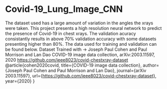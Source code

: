 # Covid-19_Lung_Image_CNN
The dataset used has a large amount of variation in the angles the xrays were taken. This project presents a high resolution neural network to predict the presence of Covid-19 in chest xrays. The validation acuracy consistantly results in above 70% validation accuracy with some datasets presenting higher than 80%.
The data used for training and validation can be found below.
Dataset Trained with ->
Joseph Paul Cohen and Paul Morrison and Lan Dao
COVID-19 image data collection, arXiv:2003.11597, 2020
https://github.com/ieee8023/covid-chestxray-dataset
@article{cohen2020covid,
  title={COVID-19 image data collection},
  author={Joseph Paul Cohen and Paul Morrison and Lan Dao},
  journal={arXiv 2003.11597},
  url={https://github.com/ieee8023/covid-chestxray-dataset},
  year={2020}
}
